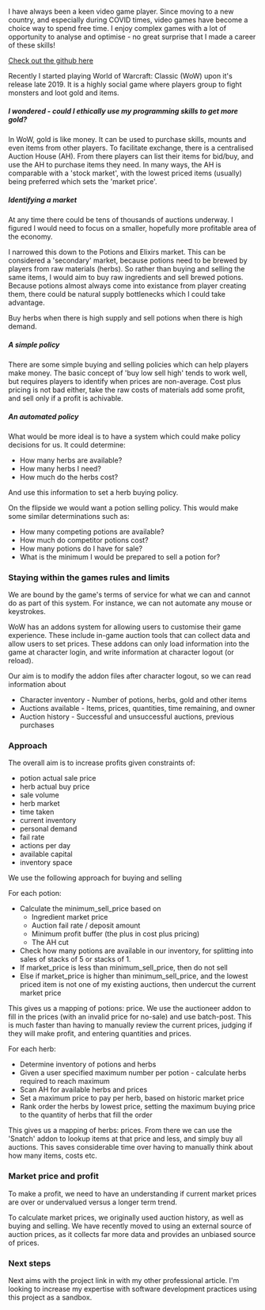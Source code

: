I have always been a keen video game player. Since moving to a new country, and especially during COVID times, video games have become a choice way to spend free time. I enjoy complex games with a lot of opportunity to analyse and optimise - no great surprise that I made a career of these skills! 

[Check out the github here](https://github.com/bluemania/wow_auctions)

Recently I started playing World of Warcraft: Classic (WoW) upon it's release late 2019. It is a highly social game where players group to fight monsters and loot gold and items.

##### I wondered - could I ethically use my programming skills to get more gold?

In WoW, gold is like money. It can be used to purchase skills, mounts and even items from other players. To facilitate exchange, there is a centralised Auction House (AH). From there players can list their items for bid/buy, and use the AH to purchase items they need. In many ways, the AH is comparable with a 'stock market', with the lowest priced items (usually) being preferred which sets the 'market price'.

##### Identifying a market

At any time there could be tens of thousands of auctions underway. I figured I would need to focus on a smaller, hopefully more profitable area of the economy.

I narrowed this down to the Potions and Elixirs market. This can be considered a 'secondary' market, because potions need to be brewed by players from raw materials (herbs). So rather than buying and selling the same items, I would aim to buy raw ingredients and sell brewed potions. Because potions almost always come into existance from player creating them, there could be natural supply bottlenecks which I could take advantage.

Buy herbs when there is high supply and sell potions when there is high demand.

##### A simple policy

There are some simple buying and selling policies which can help players make money. The basic concept of 'buy low sell high' tends to work well, but requires players to identify when prices are non-average. Cost plus pricing is not bad either, take the raw costs of materials add some profit, and sell only if a profit is achivable.

##### An automated policy

What would be more ideal is to have a system which could make policy decisions for us. It could determine:

* How many herbs are available?
* How many herbs I need?
* How much do the herbs cost?

And use this information to set a herb buying policy.

On the flipside we would want a potion selling policy. This would make some similar determinations such as:

* How many competing potions are available?
* How much do competitor potions cost?
* How many potions do I have for sale?
* What is the minimum I would be prepared to sell a potion for?

### Staying within the games rules and limits

We are bound by the game's terms of service for what we can and cannot do as part of this system. For instance, we can not automate any mouse or keystrokes. 

WoW has an addons system for allowing users to customise their game experience. These include in-game auction tools that can collect data and allow users to set prices. These addons can only load information into the game at character login, and write information at character logout (or reload).

Our aim is to modify the addon files after character logout, so we can read information about
* Character inventory - Number of potions, herbs, gold and other items
* Auctions available - Items, prices, quantities, time remaining, and owner
* Auction history - Successful and unsuccessful auctions, previous purchases

### Approach

The overall aim is to increase profits given constraints of:
* potion actual sale price
* herb actual buy price
* sale volume
* herb market
* time taken
* current inventory
* personal demand
* fail rate
* actions per day
* available capital
* inventory space

We use the following approach for buying and selling

For each potion:

* Calculate the minimum_sell_price based on
    * Ingredient market price
    * Auction fail rate / deposit amount
    * Minimum profit buffer (the plus in cost plus pricing)
    * The AH cut
* Check how many potions are available in our inventory, for splitting into sales of stacks of 5 or stacks of 1.
* If market_price is less than minimum_sell_price, then do not sell
* Else if market_price is higher than minimum_sell_price, and the lowest priced item is not one of my existing auctions, then undercut the current market price

This gives us a mapping of potions: price. We use the auctioneer addon to fill in the prices (with an invalid price for no-sale) and use batch-post. This is much faster than having to manually review the current prices, judging if they will make profit, and entering quantities and prices.

For each herb:

* Determine inventory of potions and herbs
* Given a user specified maximum number per potion - calculate herbs required to reach maximum
* Scan AH for available herbs and prices
* Set a maximum price to pay per herb, based on historic market price
* Rank order the herbs by lowest price, setting the maximum buying price to the quantity of herbs that fill the order

This gives us a mapping of herbs: prices. From there we can use the 'Snatch' addon to lookup items at that price and less, and simply buy all auctions. This saves considerable time over having to manually think about how many items, costs etc.

### Market price and profit

To make a profit, we need to have an understanding if current market prices are over or undervalued versus a longer term trend.

To calculate market prices, we originally used auction history, as well as buying and selling. We have recently moved to using an external source of auction prices, as it collects far more data and provides an unbiased source of prices.

### Next steps

Next aims with the project link in with my other professional article. I'm looking to increase my expertise with software development practices using this project as a sandbox.
